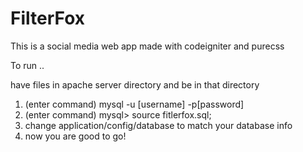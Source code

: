 # FilterFox
This is a social media web app made with codeigniter and purecss

To run ..

have files in apache server directory and be in that directory 
1. (enter command) mysql -u [username] -p[password]
2. (enter command) mysql> source fitlerfox.sql;
3. change application/config/database to match your database info
4. now you are good to go!
